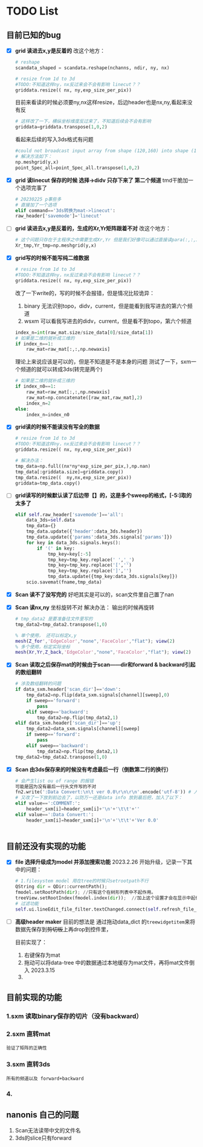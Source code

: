 # TODO List

## 目前已知的bug
- [x] **grid 读进去x,y是反着的**
    改这个地方：
    ```py
    # reshape
    scandata_shaped = scandata.reshape(nchanns, ndir, ny, nx)

    # resize from 1d to 3d
    #TODO:不知道这样ny，nx反过来会不会有影响 linecut？？
    griddata.resize(( nx, ny,exp_size_per_pix))
    ```
    目前来看读的时候必须要ny,nx这样resize，后边header也是nx,ny,看起来没有反
    ```py
    # 这样改了一下，横纵坐标维度反过来了，不知道后续会不会有影响
    griddata=griddata.transpose(1,0,2)
    ```
    看起来后续的写入3ds格式有问题
    ```py
    #could not broadcast input array from shape (120,160) into shape (160,120)
    # 解决方法如下：
    np.meshgrid(y,x)
    point_Spec_all=point_Spec_all.transpose(1,0,2)
    ```
- [x] **grid 读linecut 保存的时候 选择->didv 只存下来了 第二个频道**
    tmd干脆加一个选项完事了
    ```py
    # 20230225 p事些多
    # 直接加了一个选项
    elif command=='3ds转换为mat->linecut':
    raw_header['savemode']='linecut'
    ```
- [ ] **grid 读进去x,y是反着的，生成的Xr,Yr矩阵跟着不对**
    改这个地方：
    ```py
    # 这个问题只存在于主程序之中需要生成Xr,Yr 但是我们好像可以通过直接读para(:,:,3)这样来避免这个问题
    Xr_tmp,Yr_tmp=np.meshgrid(y,x)
    ```
- [x] **grid写的时候不能写纯二维数据**
    ```py
    # resize from 1d to 3d
    #TODO:不知道这样ny，nx反过来会不会有影响 linecut？？
    griddata.resize(( nx, ny,exp_size_per_pix))
    ```
    改了一下write的，写的时候不会报错，但是情况比较诡异：
    1. binary 无法识别topo，didv，current，但是能看到我写进去的第六个频道
    2. wsxm 可以看我写进去的didv，current，但是看不到topo，第六个频道
    ```py
    index_n=int(raw_mat.size/size_data[0]/size_data[1])
    # 如果是二维的就补成三维的
    if index_n==1:
        raw_mat=raw_mat[:,:,np.newaxis]
    ```
    
    理论上来说应该是可以的，但是不知道是不是本身的问题
    测试了一下，sxm一个频道的就可以转成3ds(转完是两个)
    ```py
    # 如果是二维的就补成三维的
    if index_n0==1:
        raw_mat=raw_mat[:,:,np.newaxis]
        raw_mat=np.concatenate([raw_mat,raw_mat],2) 
        index_n=2
    else:
        index_n=index_n0
    ```
    
- [x] **grid读的时候不能读没有写全的数据**
    ```py
    # resize from 1d to 3d
    #TODO:不知道这样ny，nx反过来会不会有影响 linecut？？
    griddata.resize(( nx, ny,exp_size_per_pix))

    # 解决办法：
    tmp_data=np.full((nx*ny*exp_size_per_pix,),np.nan)
    tmp_data[:griddata.size]=griddata.copy()
    tmp_data.resize((  ny,nx,exp_size_per_pix))
    griddata=tmp_data.copy()
    ```

- [ ] **grid读写的时候默认读了后边带【】的，这是多个sweep的格式，[-5:]取的太多了**
    ```py
    elif self.raw_header['savemode']=='all':
        data_3ds=self.data
        tmp_data={}
        tmp_data.update({'header':data_3ds.header})
        tmp_data.update({'params':data_3ds.signals['params']})
        for key in data_3ds.signals.keys():
            if '(' in key:
                tmp_key=key[:-5]
                tmp_key=tmp_key.replace(' ','_')
                tmp_key=tmp_key.replace('[','')
                tmp_key=tmp_key.replace(']','')
                tmp_data.update({tmp_key:data_3ds.signals[key]})
        scio.savemat(fname,tmp_data)
    ```

- [x] **Scan 读不了没写完的**
    好吧其实是可以的，scan文件里自己置了nan

- [x] **Scan 读nx,ny**
    坐标旋转不对
    解决办法：
    输出的时候再旋转
    ```py
    # tmp_data2 是要准备往文件里写的
    tmp_data2=tmp_data2.transpose(1,0)
    ```
    ```matlab
    % 单个使用， 还可以标定x,y
    mesh(Z_for','EdgeColor',"none",'FaceColor',"flat"); view(2)
    % 多个使用，标定实际坐标
    mesh(Xr,Yr,Z_back,'EdgeColor',"none",'FaceColor',"flat"); view(2)
    ```
- [x] **Scan 读取之后保存mat的时候由于scan——dir和forward & backward引起的数组翻转**
    ```py
    # 涉及数组翻转的问题
    if data_sxm.header['scan_dir']=='down':
        tmp_data2=np.flip(data_sxm.signals[channel][sweep],0)
        if sweep=='forward':
            pass
        elif sweep=='backward':
            tmp_data2=np.flip(tmp_data2,1)
    elif data_sxm.header['scan_dir']=='up':
        tmp_data2=data_sxm.signals[channel][sweep]
        if sweep=='forward':
            pass
        elif sweep=='backward':
            tmp_data2=np.flip(tmp_data2,1)
    tmp_data2=tmp_data2.transpose(1,0)
    ```
- [x] **Scan 由3ds保存来的时候没有考虑最后一行（倒数第二行的换行）**
    ```py
   # 会产生list ou of range 的报错
   可能是因为没有最后一行头文件写的不对
   fn2.write(':Data Convert:\n\t ver 0.0\r\n\r\n'.encode('utf-8')) # 人为的写一项带'\n\n'进去防止读的时候[:-3],之前 ':DATA_INFO:' 是最后一项看不出来
   # 又改了一下放到前边去了，以防万一还是data info 放到最后把，加入了以下：
   elif value==':COMMENT:':
        header_sxm[i]=header_sxm[i]+'\n'+'\t\t'+''
    elif value==':Data Convert:':
        header_sxm[i]=header_sxm[i]+'\n'+'\t\t'+'Ver 0.0'
                            
    ```


## 目前还没有实现的功能
- [x] **file 选择升级成为model 并添加搜索功能**
    2023.2.26 开始升级，记录一下其中的问题：
    ```py
    # 1.filesystem model 用在tree的时候只setrootpath不行
    QString dir = QDir::currentPath();
    fmodel.setRootPath(dir); //只有这个在树形列表中不起作用。
    treeView.setRootIndex(fmodel.index(dir));  //加上这个设置才会在显示中起作用。
    # 过滤功能
    self.ui.lineEdit_file_filter.textChanged.connect(self.refresh_file_filter)
    ```
- [ ] **高级header maker**
    目前的想法是
    通过拖动data_dict 的`treewidgetitem`来将数据先保存到~~剪切板~~上再drop到控件里，


    目前实现了：
    1. 右键保存为mat
    2. 拖动可以将data-tree 中的数据通过本地缓存为mat文件，再将mat文件倒入 2023.3.15
    3.


## 目前实现的功能
### 1.sxm 读取binary保存的切片（没有backward）
### 2.sxm 直转mat

    验证了矩阵的正确性

### 3.sxm 直转3ds
    所有的频道以及 forward+backward
### 4.

## nanonis 自己的问题
1. Scan无法读带中文的文件名
2. 3ds的slice只有forward
